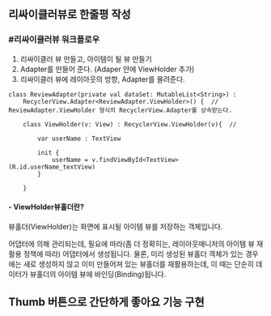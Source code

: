 ## **리싸이클러뷰로 한줄평 작성**
### #리싸이클러뷰 워크플로우
1. 리싸이클러 뷰 만들고, 아이템이 될 뷰 만들기
2. Adapter를 만들어 준다. (Adaper 안에 ViewHolder 추가)
3. 리싸이클러 뷰에 레이아웃의 방향, Adapter를 물려준다.

```
class ReviewAdapter(private val dataSet: MutableList<String>) :
    RecyclerView.Adapter<ReviewAdapter.ViewHolder>() {  // ReviewAdapter.ViewHolder 형식의 RecyclerView.Adapter를 상속받는다.

    class ViewHolder(v: View) : RecyclerView.ViewHolder(v){  //

        var userName : TextView

        init {
            userName = v.findViewById<TextView>(R.id.userName_textView)
        }

    }
```


#### - ViewHolder뷰홀더란? 
뷰홀더(ViewHolder)는 화면에 표시될 아이템 뷰를 저장하는 객체입니다.

어댑터에 의해 관리되는데, 필요에 따라(좀 더 정확히는, 레이아웃매니저의 아이템 뷰 재활용 정책에 따라) 어댑터에서 생성됩니다. 물론, 미리 생성된 뷰홀더 객체가 있는 경우에는 새로 생성하지 않고 이미 만들어져 있는 뷰홀더를 재활용하는데, 이 때는 단순히 데이터가 뷰홀더의 아이템 뷰에 바인딩(Binding)됩니다.



## Thumb 버튼으로 간단하게 좋아요 기능 구현
